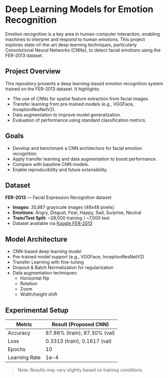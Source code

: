 # Deep Learning Models for Emotion Recognition

Emotion recognition is a key area in human-computer interaction, enabling machines to interpret and respond to human emotions. This project explores state-of-the-art deep learning techniques, particularly Convolutional Neural Networks (CNNs), to detect facial emotions using the FER-2013 dataset.

##  Project Overview

This repository presents a deep learning-based emotion recognition system trained on the FER-2013 dataset. It highlights:

- The use of CNNs for spatial feature extraction from facial images.
- Transfer learning from pre-trained models (e.g., VGGFace, InceptionResNetV2).
- Data augmentation to improve model generalization.
- Evaluation of performance using standard classification metrics.

##  Goals

- Develop and benchmark a CNN architecture for facial emotion recognition.
- Apply transfer learning and data augmentation to boost performance.
- Compare with baseline CNN models.
- Enable reproducibility and future extensibility.

##  Dataset

**FER-2013** — Facial Expression Recognition dataset  
- **Images**: 35,887 grayscale images (48x48 pixels)  
- **Emotions**: Angry, Disgust, Fear, Happy, Sad, Surprise, Neutral  
- **Train/Test Split**: ~28,000 training / ~7,000 test  
- Dataset available via [Kaggle FER-2013](https://www.kaggle.com/datasets/msambare/fer2013)

##  Model Architecture

- CNN-based deep learning model
- Pre-trained model support (e.g., VGGFace, InceptionResNetV2)
- Transfer Learning with fine-tuning
- Dropout & Batch Normalization for regularization
- Data augmentation techniques:
  - Horizontal flip
  - Rotation
  - Zoom
  - Width/height shift

##  Experimental Setup

| Metric         | Result (Proposed CNN) |
|----------------|------------------------|
| Accuracy       | 87.86% (train), 97.30% (val) |
| Loss           | 0.3313 (train), 0.1617 (val) |
| Epochs         | 10                     |
| Learning Rate  | 1e-4                   |

> Note: Results may vary slightly based on training conditions.

